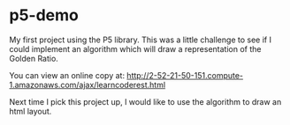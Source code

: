 # p5-demo

My first project using the P5 library. This was a little challenge to see if I could implement an algorithm which will draw a representation of the Golden Ratio. 

You can view an online copy at: 
http://2-52-21-50-151.compute-1.amazonaws.com/ajax/learncoderest.html


Next time I pick this project up, I would like to use the algorithm to draw an
html layout.